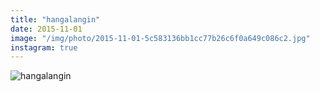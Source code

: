 ```yaml
---
title: "hangalangin"
date: 2015-11-01
image: "/img/photo/2015-11-01-5c583136bb1cc77b26c6f0a649c086c2.jpg"
instagram: true
---
```


![hangalangin](/img/photo/2015-11-01-5c583136bb1cc77b26c6f0a649c086c2.jpg)
